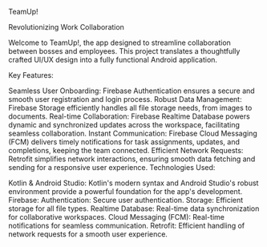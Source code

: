 TeamUp!

Revolutionizing Work Collaboration

Welcome to TeamUp!, the app designed to streamline collaboration between bosses and employees. This project translates a thoughtfully crafted UI/UX design into a fully functional Android application.

Key Features:

Seamless User Onboarding: Firebase Authentication ensures a secure and smooth user registration and login process.
Robust Data Management: Firebase Storage efficiently handles all file storage needs, from images to documents.
Real-time Collaboration: Firebase Realtime Database powers dynamic and synchronized updates across the workspace, facilitating seamless collaboration.
Instant Communication: Firebase Cloud Messaging (FCM) delivers timely notifications for task assignments, updates, and completions, keeping the team connected.
Efficient Network Requests: Retrofit simplifies network interactions, ensuring smooth data fetching and sending for a responsive user experience.
Technologies Used:

Kotlin & Android Studio: Kotlin's modern syntax and Android Studio's robust environment provide a powerful foundation for the app's development.
Firebase:
Authentication: Secure user authentication.
Storage: Efficient storage for all file types.
Realtime Database: Real-time data synchronization for collaborative workspaces.
Cloud Messaging (FCM): Real-time notifications for seamless communication.
Retrofit: Efficient handling of network requests for a smooth user experience.
